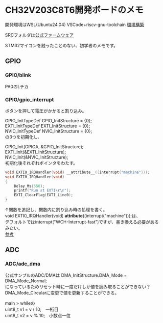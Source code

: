 # CH32V203C8T6開発ボードのメモ

開発環境はWSL(Ubuntu24.04)
VSCode+riscv-gnu-toolchain
[環境構築](https://memo.web-kombinat.space/posts/post-12/)

SRCフォルダは[公式ファームウェア](https://github.com/openwch/ch32v20x/tree/main/EVT/EXAM/SRC)

STM32マイコンを触ったことのない、初学者のメモです。

## GPIO

### GPIO/blink
PA0のLチカ

### GPIO/gpio_interrupt
ボタンを押して電圧がかかると割り込み。

GPIO_InitTypeDef GPIO_InitStructure = {0}; \
EXTI_InitTypeDef EXTI_InitStructure = {0}; \
NVIC_InitTypeDef NVIC_InitStructure = {0}; \
の3つを初期化し、

GPIO_Init(GPIOA, &GPIO_InitStructure); \
EXTI_Init(&EXTI_InitStructure); \
NVIC_Init(&NVIC_InitStructure); \
初期化後それぞれポインタをわたす。

```c
void EXTI0_IRQHandler(void) __attribute__((interrupt("machine")));
void EXTI0_IRQHandler(void)
{
    Delay_Ms(550);
    printf("Run at EXTI\r\n");
    EXTI_ClearFlag(EXTI_Line0);
}
```
↑関数を追記し、関数内に割り込み時の処理を書く。 \
void EXTI0_IRQHandler(void) __attribute__((interrupt("machine")));は、\
デフォルトではinterrupt("WCH-Interrupt-fast")ですが、書き換える必要があるみたい。\
[参考](https://nc-pin.com/index.php/category/wch/ch32v-series/)

## ADC

### ADC/adc_dma

公式サンプルのADC/DMAは DMA_InitStructure.DMA_Mode = DMA_Mode_Normal;\
になっているためリセット時に一度だけしか値を読み取ることができない？\
DMA_Mode_Circularに変更で値を更新することができる。

main > whileの \
uint8_t v1 = v / 10;　一桁目 \
uint8_t v2 = v % 10;　小数点一位 
